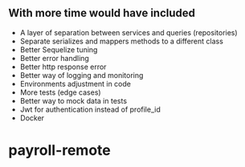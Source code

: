 
## With more time would have included
* A layer of separation between services and queries (repositories)
* Separate serializes and mappers methods to a different class 
* Better Sequelize tuning
* Better error handling
* Better http response error
* Better way of logging and monitoring
* Environments adjustment in code
* More tests (edge cases)
* Better way to mock data in tests
* Jwt for authentication instead of profile_id 
* Docker
# payroll-remote
